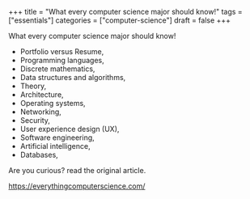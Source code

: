 +++
title = "What every computer science major should know!"
tags = ["essentials"]
categories = ["computer-science"]
draft = false
+++

What every computer science major should know!

-   Portfolio versus Resume,
-   Programming languages,
-   Discrete mathematics,
-   Data structures and algorithms,
-   Theory,
-   Architecture,
-   Operating systems,
-   Networking,
-   Security,
-   User experience design (UX),
-   Software engineering,
-   Artificial intelligence,
-   Databases,

Are you curious? read the original article.

<https://everythingcomputerscience.com/>